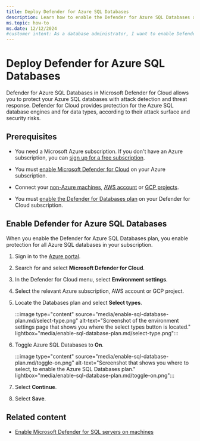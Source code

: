 ```yaml
---
title: Deploy Defender for Azure SQL Databases
description: Learn how to enable the Defender for Azure SQL Databases as part of the Databases plan on your Azure subscription for Microsoft Defender for Cloud to enhance your database security.
ms.topic: how-to
ms.date: 12/12/2024
#customer intent: As a database administrator, I want to enable Defender for Azure SQL Databases so that I can enhance the security of my databases.
---
```


# Deploy Defender for Azure SQL Databases

Defender for Azure SQL Databases in Microsoft Defender for Cloud allows you to protect your Azure SQL databases with attack detection and threat response. Defender for Cloud provides protection for the Azure SQL database engines and for data types, according to their attack surface and security risks.

## Prerequisites

- You need a Microsoft Azure subscription. If you don't have an Azure subscription, you can [sign up for a free subscription](https://azure.microsoft.com/pricing/free-trial/).

- You must [enable Microsoft Defender for Cloud](get-started.md#enable-defender-for-cloud-on-your-azure-subscription) on your Azure subscription.

- Connect your [non-Azure machines](quickstart-onboard-machines.md), [AWS account](quickstart-onboard-aws.md) or [GCP projects](quickstart-onboard-gcp.md).

- You must [enable the Defender for Databases plan](tutorial-enable-databases-plan.md) on your Defender for Cloud subscription.

## Enable Defender for Azure SQL Databases

When you enable the Defender for Azure SQL Databases plan, you enable protection for all Azure SQL databases in your subscription.

1. Sign in to the [Azure portal](https://portal.azure.com).

1. Search for and select **Microsoft Defender for Cloud**.

1. In the Defender for Cloud menu, select **Environment settings**.

1. Select the relevant Azure subscription, AWS account or GCP project.

1. Locate the Databases plan and select **Select types**.

    :::image type="content" source="media/enable-sql-database-plan.md/select-type.png" alt-text="Screenshot of the environment settings page that shows you where the select types button is located." lightbox="media/enable-sql-database-plan.md/select-type.png":::

1. Toggle Azure SQL Databases to **On**.

    :::image type="content" source="media/enable-sql-database-plan.md/toggle-on.png" alt-text="Screenshot that shows you where to select, to enable the Azure SQL Databases plan." lightbox="media/enable-sql-database-plan.md/toggle-on.png":::

1. Select **Continue**.

1. Select **Save**.

 ## Related content

- [Enable Microsoft Defender for SQL servers on machines](defender-for-sql-usage.md)
